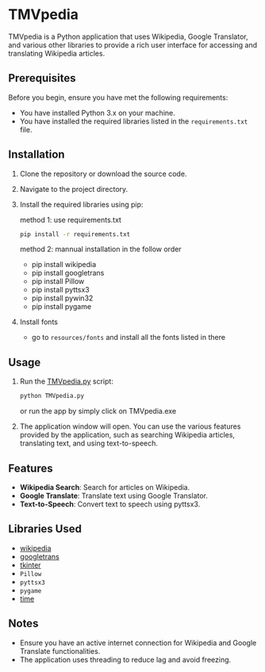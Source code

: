 # TMVpedia

TMVpedia is a Python application that uses Wikipedia, Google Translator, and various other libraries to provide a rich user interface for accessing and translating Wikipedia articles.

## Prerequisites

Before you begin, ensure you have met the following requirements:

- You have installed Python 3.x on your machine.
- You have installed the required libraries listed in the `requirements.txt` file.

## Installation

1. Clone the repository or download the source code.
2. Navigate to the project directory.
3. Install the required libraries using pip:

    method 1: use requirements.txt
    ```bash
    pip install -r requirements.txt
    ```

    method 2: mannual installation in the follow order
    - pip install wikipedia
    - pip install googletrans
    - pip install Pillow
    - pip install pyttsx3
    - pip install pywin32
    - pip install pygame
4. Install fonts
    - go to `resources/fonts` and install all the fonts listed in there

## Usage

1. Run the [TMVpedia.py](http://_vscodecontentref_/0) script:

    ```bash
    python TMVpedia.py
    ```
    or run the app by simply click on TMVpedia.exe

2. The application window will open. You can use the various features provided by the application, such as searching Wikipedia articles, translating text, and using text-to-speech.

## Features

- **Wikipedia Search**: Search for articles on Wikipedia.
- **Google Translate**: Translate text using Google Translator.
- **Text-to-Speech**: Convert text to speech using pyttsx3.

## Libraries Used

- [wikipedia](http://_vscodecontentref_/1)
- [googletrans](http://_vscodecontentref_/2)
- [tkinter](http://_vscodecontentref_/3)
- `Pillow`
- `pyttsx3`
- `pygame`
- [time](http://_vscodecontentref_/4)

## Notes

- Ensure you have an active internet connection for Wikipedia and Google Translate functionalities.
- The application uses threading to reduce lag and avoid freezing.

